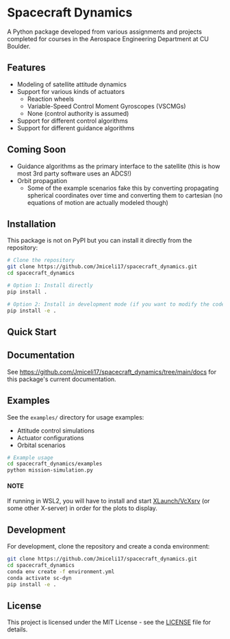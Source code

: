 # Spacecraft Dynamics
A Python package developed from various assignments and projects completed for courses in the Aerospace Engineering Department at CU Boulder.

## Features
- Modeling of satellite attitude dynamics
- Support for various kinds of actuators
    - Reaction wheels
    - Variable-Speed Control Moment Gyroscopes (VSCMGs)
    - None (control authority is assumed)
- Support for different control algorithms
- Support for different guidance algorithms


## Coming Soon
- Guidance algorithms as the primary interface to the satellite (this is how most 
3rd party software uses an ADCS!)
- Orbit propagation
    - Some of the example scenarios fake this by converting propagating spherical coordinates over 
    time and converting them to cartesian (no equations of motion are actually modeled though)

## Installation
This package is not on PyPI but you can install it directly from the repository:

```bash
# Clone the repository
git clone https://github.com/Jmiceli17/spacecraft_dynamics.git
cd spacecraft_dynamics

# Option 1: Install directly
pip install .

# Option 2: Install in development mode (if you want to modify the code)
pip install -e .
```


## Quick Start


## Documentation
See https://github.com/Jmiceli17/spacecraft_dynamics/tree/main/docs for this package's current documentation.

## Examples
See the `examples/` directory for usage examples:
- Attitude control simulations
- Actuator configurations
- Orbital scenarios
```bash
# Example usage
cd spacecraft_dynamics/examples
python mission-simulation.py
```
#### NOTE
If running in WSL2, you will have to install and start [XLaunch/VcXsrv](https://sourceforge.net/projects/vcxsrv/) (or some other X-server) in order for the plots to display.


## Development
For development, clone the repository and create a conda environment:

```bash
git clone https://github.com/Jmiceli17/spacecraft_dynamics.git
cd spacecraft_dynamics
conda env create -f environment.yml
conda activate sc-dyn
pip install -e .
```


## License
This project is licensed under the MIT License - see the [LICENSE](LICENSE) file for details.
